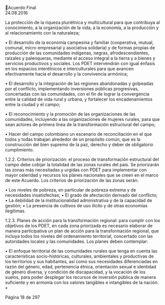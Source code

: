 Acuerdo Final  
24.08.2016  

La protección de la riqueza pluriétnica y multicultural para que contribuya al conocimiento, 
a  la  organización  de  la  vida,  a  la  economía,  a  la  producción  y  al  relacionamiento  con  la 
naturaleza;  
 
• El  desarrollo  de  la  economía  campesina  y  familiar  (cooperativa,  mutual,  comunal,  micro 
empresarial y asociativa solidaria) y de formas propias de producción de las comunidades 
indígenas, negras, afrodescendientes, raizales y palenqueras, mediante el acceso integral a 
la tierra y a bienes y servicios productivos y sociales. Los PDET intervendrán con igual énfasis 
en  los  espacios  interétnicos  e  interculturales  para  que  avancen  efectivamente  hacia  el 
desarrollo y la convivencia armónica; 
 
• El  desarrollo  y  la  integración  de  las  regiones  abandonadas  y  golpeadas  por  el  conflicto, 
implementando inversiones públicas progresivas, concertadas con las comunidades, con el 
fin  de  lograr  la  convergencia  entre  la  calidad  de  vida  rural  y  urbana,  y  fortalecer  los 
encadenamientos entre la ciudad y el campo; 
 
• El reconocimiento y la promoción de las organizaciones de las comunidades, incluyendo a 
las  organizaciones  de  mujeres  rurales,  para  que  sean  actores  de  primera  línea  de  la 
transformación estructural del campo; 
 
• Hacer  del  campo  colombiano  un  escenario  de  reconciliación  en  el  que  todos  y  todas 
trabajan alrededor de un propósito común, que es la construcción del bien supremo de la 
paz, derecho y deber de obligatorio cumplimiento.  
 
1.2.2. Criterios de priorización: el proceso de transformación estructural del campo debe cobijar 
la totalidad de las zonas rurales del país. Se priorizarán las zonas más necesitadas y urgidas 
con PDET para implementar con mayor celeridad y recursos los planes nacionales que se 
creen en el marco de este Acuerdo. Los criterios de priorización de las zonas serán: 
 
• Los niveles de pobreza, en particular de pobreza extrema y de necesidades insatisfechas; 
• El grado de afectación derivado del conflicto;  
• La debilidad de la institucionalidad administrativa y de la capacidad de gestión; 
• La presencia de cultivos de uso ilícito y de otras economías ilegítimas. 
 
1.2.3. Planes  de  acción  para  la  transformación  regional:  para  cumplir  con  los  objetivos  de  los 
PDET, en cada zona priorizada es necesario elaborar de manera participativa un plan de 
acción  para  la  transformación  regional,  que  incluya  todos  los  niveles  del  ordenamiento 
territorial,  concertado  con  las  autoridades  locales  y  las  comunidades.  Los  planes  deben 
contemplar: 
 
• El enfoque territorial de las comunidades rurales que tenga en cuenta las características 
socio-históricas, culturales, ambientales y productivas de los territorios y sus habitantes, así 
como  sus  necesidades  diferenciadas  en  razón  del  género,  edad,  pertenencia  étnica, 
orientación sexual e identidad de género diversa, y condición de discapacidad, y la vocación 
de los suelos, para poder desplegar los recursos de inversión pública de manera suficiente 
y en armonía con los valores tangibles e intangibles de la nación. 
•

Página 18 de 297 
 

